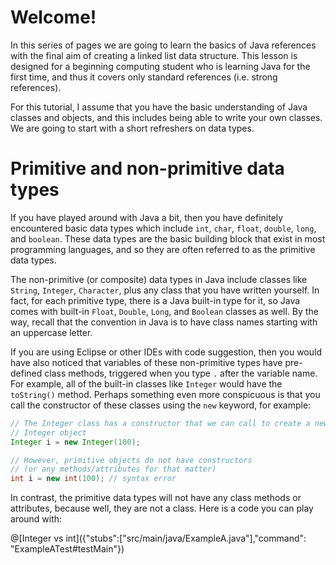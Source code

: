 # Welcome!

In this series of pages we are going to learn the basics of Java references with the final aim
of creating a linked list data structure.
This lesson is designed for a beginning computing student who is learning Java for the first time,
and thus it covers only standard references (i.e. strong references).

For this tutorial, I assume that you have the basic understanding of Java classes and objects,
and this includes being able to write your own classes.
We are going to start with a short refreshers on data types.

# Primitive and non-primitive data types

If you have played around with Java a bit, then you have definitely encountered
basic data types which include `int`, `char`, `float`, `double`, `long`, and `boolean`.
These data types are the basic building block that exist in most programming languages,
and so they are often referred to as the primitive data types.

The non-primitive (or composite) data types in Java include classes like `String`, `Integer`, `Character`,
plus any class that you have written yourself.
In fact, for each primitive type, there is a Java built-in type for it, so Java comes with built-in
`Float`, `Double`, `Long`, and `Boolean` classes as well.
By the way, recall that the convention in Java is to have class names starting
with an uppercase letter.

If you are using Eclipse or other IDEs with code suggestion, then you would have also noticed
that variables of these non-primitive types have pre-defined class methods,
triggered when you type `.` after the variable name.
For example, all of the built-in classes like `Integer` would have the `toString()` method.
Perhaps something even more conspicuous is that you call the constructor of these classes
using the `new` keyword, for example:

```java
// The Integer class has a constructor that we can call to create a new
// Integer object
Integer i = new Integer(100);   

// However, primitive objects do not have constructors
// (or any methods/attributes for that matter)
int i = new int(100); // syntax error
```

In contrast, the primitive data types will not have any class methods or attributes, because well,
they are not a class. Here is a code you can play around with:

@[Integer vs int]({"stubs":["src/main/java/ExampleA.java"],"command": "ExampleATest#testMain"})
